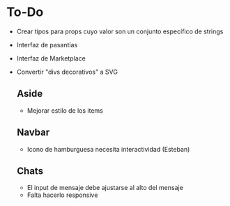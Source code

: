 # To-Do

- Crear tipos para props cuyo valor son un conjunto específico de strings
- Interfaz de pasantías
- Interfaz de Marketplace
- Convertir "divs decorativos" a SVG

  ## Aside

  - Mejorar estilo de los items

  ## Navbar

  - Icono de hamburguesa necesita interactividad (Esteban)

  ## Chats

  - El input de mensaje debe ajustarse al alto del mensaje
  - Falta hacerlo responsive
